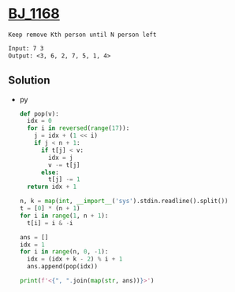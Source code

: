 # [BJ_1168](https://acmicpc.net/problem/1168)

```en
Keep remove Kth person until N person left
```

```txt
Input: 7 3
Output: <3, 6, 2, 7, 5, 1, 4>
```

## Solution

* py

  ```py
  def pop(v):
    idx = 0
    for i in reversed(range(17)):
      j = idx + (1 << i)
      if j < n + 1:
        if t[j] < v:
          idx = j
          v -= t[j]
        else:
          t[j] -= 1
    return idx + 1

  n, k = map(int, __import__('sys').stdin.readline().split())
  t = [0] * (n + 1)
  for i in range(1, n + 1):
    t[i] = i & -i

  ans = []
  idx = 1
  for i in range(n, 0, -1):
    idx = (idx + k - 2) % i + 1
    ans.append(pop(idx))

  print(f'<{", ".join(map(str, ans))}>')
  ```
